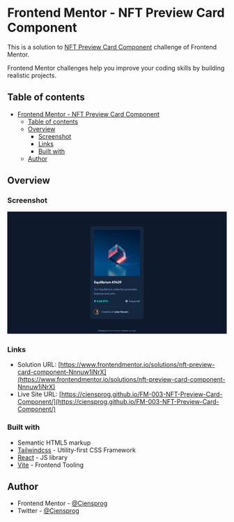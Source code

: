 # Frontend Mentor - NFT Preview Card Component

This is a solution to [NFT Preview Card Component](https://www.frontendmentor.io/challenges/nft-preview-card-component-SbdUL_w0U) challenge of Frontend Mentor.

Frontend Mentor challenges help you improve your coding skills by building realistic projects.

## Table of contents

- [Frontend Mentor - NFT Preview Card Component](#frontend-mentor---nft-preview-card-component)
  - [Table of contents](#table-of-contents)
  - [Overview](#overview)
    - [Screenshot](#screenshot)
    - [Links](#links)
    - [Built with](#built-with)
  - [Author](#author)

## Overview

### Screenshot

![](./preview.jpg)

### Links

- Solution URL: [https://www.frontendmentor.io/solutions/nft-preview-card-component-Nnnuw1iNrX](https://www.frontendmentor.io/solutions/nft-preview-card-component-Nnnuw1iNrX)
- Live Site URL: [https://ciensprog.github.io/FM-003-NFT-Preview-Card-Component/](https://ciensprog.github.io/FM-003-NFT-Preview-Card-Component/)

### Built with

- Semantic HTML5 markup
- [Tailwindcss](https://tailwindcss.com) - Utility-first CSS Framework
- [React](https://reactjs.org/) - JS library
- [Vite](https://vitejs.dev) - Frontend Tooling

## Author

- Frontend Mentor - [@Ciensprog](https://www.frontendmentor.io/profile/Ciensprog)
- Twitter - [@Ciensprog](https://www.twitter.com/Ciensprog)
